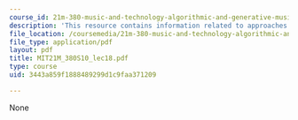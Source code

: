 ```yaml
---
course_id: 21m-380-music-and-technology-algorithmic-and-generative-music-spring-2010
description: 'This resource contains information related to approaches: genetic algorithms. '
file_location: /coursemedia/21m-380-music-and-technology-algorithmic-and-generative-music-spring-2010/3443a859f1888489299d1c9faa371209_MIT21M_380S10_lec18.pdf
file_type: application/pdf
layout: pdf
title: MIT21M_380S10_lec18.pdf
type: course
uid: 3443a859f1888489299d1c9faa371209

---
```

None